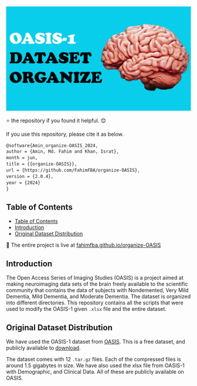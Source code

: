 ![Cover](/img/og_cover.png)


⭐ the repository if you found it helpful. 😊

If you use this repository, please cite it as below.

```markdown
@software{Amin_organize-OASIS_2024,
author = {Amin, Md. Fahim and Khan, Israt},
month = jun,
title = {{organize-OASIS}},
url = {https://github.com/FahimFBA/organize-OASIS},
version = {2.0.4},
year = {2024}
}
```

## Table of Contents
- [Table of Contents](#table-of-contents)
- [Introduction](#introduction)
- [Original Dataset Distribution](#original-dataset-distribution)

🎁 The entire project is live at [fahimfba.github.io/organize-OASIS](https://fahimfba.github.io/organize-OASIS/)

## Introduction
The Open Access Series of Imaging Studies (OASIS) is a project aimed at making neuroimaging data sets of the brain freely available to the scientific community that contains the data of subjects with Nondemented, Very Mild Dementia, Mild Dementia, and Moderate Dementia. The dataset is organized into different directories. This repository contains all the scripts that were used to modify the OASIS-1 given `.xlsx` file and the entire dataset.

## Original Dataset Distribution

We have used the OASIS-1 dataset from [OASIS](https://sites.wustl.edu/oasisbrains/). This is a free dataset, and publicly available to [download](https://sites.wustl.edu/oasisbrains/home/oasis-1/).

The dataset comes with 12 `.tar.gz` files. Each of the
compressed files is around 1.5 gigabytes in size. We have also used the xlsx
file from OASIS-1 with Demographic, and Clinical Data. All of these are
publicly available on OASIS.
